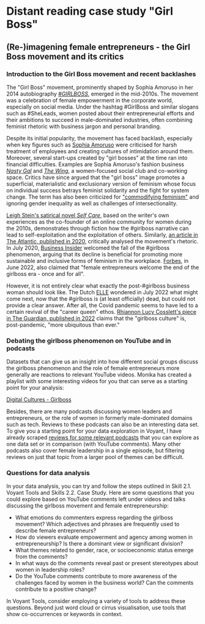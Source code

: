# Distant reading case study "Girl Boss"

## (Re-)imagening female entrepreneurs - the Girl Boss movement and its critics

### Introduction to the Girl Boss movement and recent backlashes

The "Girl Boss" movement, prominently shaped by Sophia Amoruso in her 2014 autobiography [*#GIRLBOSS*](https://www.theguardian.com/books/2014/jun/04/girlboss-sophia-amoruso-review), emerged in the mid-2010s. The movement was a celebration of female empowerment in the corporate world, especially on social media.
Under the hashtag #GirlBoss and similar slogans such as #SheLeads, women posted about their entrepreneurial efforts and their ambitions to
succeed in male-dominated industries, often combining feminist rhetoric with business jargon and personal branding.

Despite its initial popularity, the movement has faced backlash, especially when key figures such as [Sophia Amoruso](https://en.wikipedia.org/wiki/Sophia_Amoruso) were criticised for harsh treatment of employees and creating cultures of intimidation around them.
Moreover, several start-ups created by "girl bosses" at the time ran into financial difficulties. Examples are Sophia Amoruso's fashion business [*Nasty Gal*](https://en.wikipedia.org/wiki/Nasty_Gal) and [*The Wing*](https://en.wikipedia.org/wiki/The_Wing_(workspace)), a women-focused social club and co-working space.
Critics have since argued that the "girl boss" image promotes a superficial, materialistic and exclusionary version of feminism whose focus on individual success betrays feminist solidarity and the fight for system change. The term has also been criticized for ["commodifying feminism"](https://onlinelibrary.wiley.com/doi/full/10.1111/gwao.12627) and ignoring gender inequality as well as challenges of intersectionality.

[Leigh Stein's satirical novel *Self Care*](https://www.wired.com/story/self-care-girlboss/), based on the writer's own experiences as the co-founder of an online community for women during the 2010s, demonstrates through fiction how the #girlboss narrative can lead to self-exploitation and the exploitation of others. 
Similarly, [an article in The Atlantic, published in 2020,](https://www.theatlantic.com/health/archive/2020/06/girlbosses-what-comes-next/613519/) critically analysed the movement's rhetoric.
In July 2020, [Business Insider](https://www.businessinsider.nl/rise-and-fall-girl-boss-analysis-2020-7?international=true&r=US) welcomed the fall of the #girlboss phenomenon, arguing that its decline is beneficial for promoting more sustainable and inclusive forms of feminism in the workplace.
[Forbes](https://www.forbes.com/sites/maggiemcgrath/2022/06/28/why-female-entrepreneurs-welcome-the-end-of-the-girlboss-era-once-and-for-all/), in June 2022, also claimed that "female entrepreneurs welcome the end of the girlboss era - once and for all".

However, it is not entirely clear what exactly the post-#girlboss business woman should look like. The Dutch [ELLE](https://www.elle.com/nl/carriere-en-geld/a40830883/girlboss-sabbatical-minder-werken-tijdperk/) wondered in July 2022 what might come next, now that the #girlboss is (at least officially) dead, but could not provide a clear answer.
After all, the Covid pandemic seems to have led to a certain revival of the "career queen" ethos. [Rhiannon Lucy Cosslett's piece in The Guardian, published in 2022](https://www.theguardian.com/commentisfree/2022/mar/01/decline-girlboss-culture-career-queen) 
claims that the "girlboss culture" is, post-pandemic, "more ubiquitous than ever." 

### Debating the girlboss phenomenon on YouTube and in podcasts

Datasets that can give us an insight into how different social groups discuss the girlboss phenomenon and the role of female entrepreneurs more generally are reactions to relevant YouTube videos. Monika has created a playlist with some interesting videos for you that can serve as a starting point for your analysis:

[Digital Cultures - Girlboss](https://youtube.com/playlist?list=PL5XPG366xWVs657iGVt3MXFiaj45B_fEX&si=MIu1IXo4iiPEHENt)

Besides, there are many podcasts discussing women leaders and entrepreneurs, or the role of women in formerly male-dominated domains such as tech. Reviews to these podcasts can also be an interesting data set. To give you a starting point for your data exploration in Voyant, I have already scraped [reviews for some relevant podcasts](../data/Data_AppStore_Girlboss) that you can explore as one data set or in comparison (with YouTube comments). Many other podcasts also cover female leadership in a single episode, but filtering reviews on just that topic from a larger pool of themes can be difficult.

### Questions for data analysis

In your data analysis, you can try and follow the steps outlined in Skill 2.1. Voyant Tools and Skills 2.2. Case Study. Here are some questions that you could explore based on YouTube comments left under videos and talks discussing the girlboss movement and female entrepreneurship:

* What emotions do commenters express regarding the girlboss movement? Which adjectives and phrases are frequently used to describe female entrepreneurs?
* How do viewers evaluate empowerment and agency among women in entrepreneurship? Is there a dominant view or significant division?
* What themes related to gender, race, or socioeconomic status emerge from the comments?
* In what ways do the comments reveal past or present stereotypes about women in leadership roles?
* Do the YouTube comments contribute to more awareness of the challenges faced by women in the business world? Can the comments contribute to a positive change?

In Voyant Tools, consider employing a variety of tools to address these questions. Beyond just word cloud or cirrus visualisation, use tools that show co-occurrences or keywords in context.
